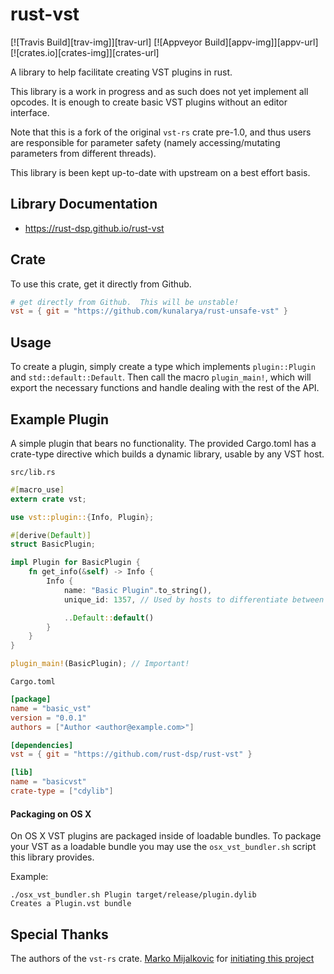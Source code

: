 # rust-vst
[![Travis Build][trav-img]][trav-url]
[![Appveyor Build][appv-img]][appv-url]
[![crates.io][crates-img]][crates-url]

A library to help facilitate creating VST plugins in rust.

This library is a work in progress and as such does not yet implement all
opcodes. It is enough to create basic VST plugins without an editor interface.

Note that this is a fork of the original `vst-rs` crate pre-1.0, and thus
users are responsible for parameter safety (namely accessing/mutating parameters
from different threads).

This library is been kept up-to-date with upstream on a best effort basis.

## Library Documentation
  * https://rust-dsp.github.io/rust-vst

## Crate

To use this crate, get it directly from Github.
```toml
# get directly from Github.  This will be unstable!
vst = { git = "https://github.com/kunalarya/rust-unsafe-vst" }
```

## Usage
To create a plugin, simply create a type which implements `plugin::Plugin` and
`std::default::Default`. Then call the macro `plugin_main!`, which will export
the necessary functions and handle dealing with the rest of the API.

## Example Plugin
A simple plugin that bears no functionality. The provided Cargo.toml has a
crate-type directive which builds a dynamic library, usable by any VST host.

`src/lib.rs`

```rust
#[macro_use]
extern crate vst;

use vst::plugin::{Info, Plugin};

#[derive(Default)]
struct BasicPlugin;

impl Plugin for BasicPlugin {
    fn get_info(&self) -> Info {
        Info {
            name: "Basic Plugin".to_string(),
            unique_id: 1357, // Used by hosts to differentiate between plugins.

            ..Default::default()
        }
    }
}

plugin_main!(BasicPlugin); // Important!
```

`Cargo.toml`

```toml
[package]
name = "basic_vst"
version = "0.0.1"
authors = ["Author <author@example.com>"]

[dependencies]
vst = { git = "https://github.com/rust-dsp/rust-vst" }

[lib]
name = "basicvst"
crate-type = ["cdylib"]
```

#### Packaging on OS X

On OS X VST plugins are packaged inside of loadable bundles. 
To package your VST as a loadable bundle you may use the `osx_vst_bundler.sh` script this library provides. 

Example: 

```
./osx_vst_bundler.sh Plugin target/release/plugin.dylib
Creates a Plugin.vst bundle
```

## Special Thanks
The authors of the `vst-rs` crate.
[Marko Mijalkovic](https://github.com/overdrivenpotato) for [initiating this project](https://github.com/overdrivenpotato/rust-vst2)

